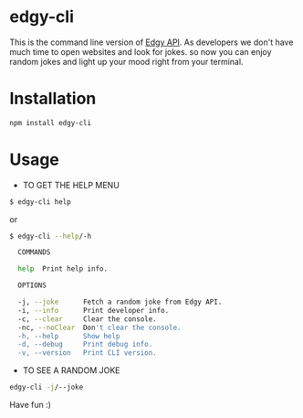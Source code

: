 # edgy-cli

This is the command line version of <a href="https://github.com/zerodayrat/Edgy-API">Edgy API</a>. As developers we don't have much time to open websites and look for jokes. so now you can enjoy random jokes
and light up your mood right from your terminal.

# Installation

```bash
npm install edgy-cli
```

# Usage

- TO GET THE HELP MENU

```bash
$ edgy-cli help
```
or 

```bash
$ edgy-cli --help/-h
```

```bash
  COMMANDS 

  help  Print help info.

  OPTIONS 

  -j, --joke      Fetch a random joke from Edgy API.
  -i, --info      Print developer info.
  -c, --clear     Clear the console.
  -nc, --noClear  Don't clear the console.
  -h, --help      Show help
  -d, --debug     Print debug info.
  -v, --version   Print CLI version.
```

- TO SEE A RANDOM JOKE

```bash
edgy-cli -j/--joke
```



Have fun :)
